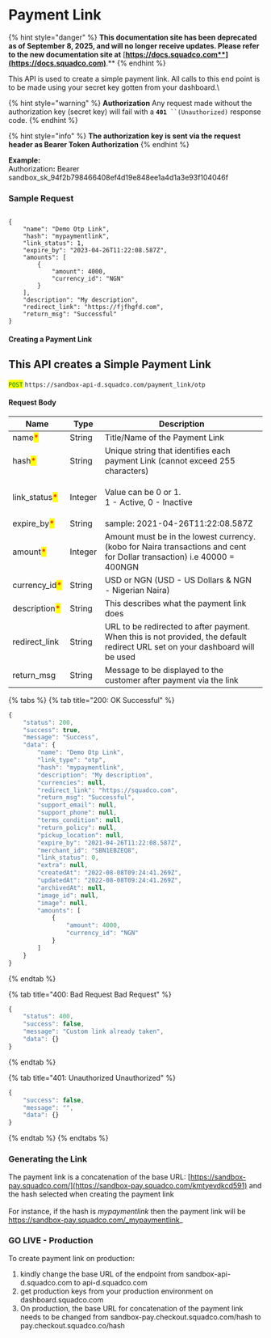 # Payment Link

{% hint style="danger" %}
**This documentation site has been deprecated as of September 8, 2025, and will no longer receive updates. Please refer to the new documentation site at** [**https://docs.squadco.com**](https://docs.squadco.com)**.**
{% endhint %}

This API is used to create a simple payment link. All calls to this end point is to be made using your secret key gotten from your dashboard.\


{% hint style="warning" %}
**Authorization** Any request made without the authorization key (secret key) will fail with a **`401`**` ``(Unauthorized)` response code.
{% endhint %}

{% hint style="info" %}
**The authorization key is sent via the request header as Bearer Token Authorization**
{% endhint %}

**Example:**\
Authorizatio&#x6E;**:** Bearer sandbox\_sk\_94f2b798466408ef4d19e848ee1a4d1a3e93f104046f

### Sample Request

```

{
    "name": "Demo Otp Link",
    "hash": "mypaymentlink",
    "link_status": 1,
    "expire_by": "2023-04-26T11:22:08.587Z",
    "amounts": [
        {
            "amount": 4000,
            "currency_id": "NGN"
        }
    ],
    "description": "My description",
    "redirect_link": "https://fjfhgfd.com",
    "return_msg": "Successful"
}
```

#### Creating a Payment Link

## This API creates a Simple Payment Link

<mark style="color:green;">`POST`</mark> `https://sandbox-api-d.squadco.com/payment_link/otp`

#### Request Body

| Name                                           | Type    | Description                                                                                                                   |
| ---------------------------------------------- | ------- | ----------------------------------------------------------------------------------------------------------------------------- |
| name<mark style="color:red;">\*</mark>         | String  | Title/Name of the Payment Link                                                                                                |
| hash<mark style="color:red;">\*</mark>         | String  | Unique string that identifies each payment Link (cannot exceed 255 characters)                                                |
| link\_status<mark style="color:red;">\*</mark> | Integer | <p>Value can be 0 or 1. <br>1 - Active, 0 - Inactive</p>                                                                      |
| expire\_by<mark style="color:red;">\*</mark>   | String  | sample: 2021-04-26T11:22:08.587Z                                                                                              |
| amount<mark style="color:red;">\*</mark>       | Integer | Amount must be in the lowest currency. (kobo for Naira transactions and cent for Dollar transaction) i.e 40000 = 400NGN       |
| currency\_id<mark style="color:red;">\*</mark> | String  | USD or NGN (USD - US Dollars & NGN - Nigerian Naira)                                                                          |
| description<mark style="color:red;">\*</mark>  | String  | This describes what the payment link does                                                                                     |
| redirect\_link                                 | String  | URL to be redirected to after payment. When this is not provided, the default redirect URL set on your dashboard will be used |
| return\_msg                                    | String  | Message to be displayed to the customer after payment via the link                                                            |

{% tabs %}
{% tab title="200: OK Successful" %}
```javascript
{
    "status": 200,
    "success": true,
    "message": "Success",
    "data": {
        "name": "Demo Otp Link",
        "link_type": "otp",
        "hash": "mypaymentlink",
        "description": "My description",
        "currencies": null,
        "redirect_link": "https://squadco.com",
        "return_msg": "Successful",
        "support_email": null,
        "support_phone": null,
        "terms_condition": null,
        "return_policy": null,
        "pickup_location": null,
        "expire_by": "2021-04-26T11:22:08.587Z",
        "merchant_id": "SBN1EBZEQ8",
        "link_status": 0,
        "extra": null,
        "createdAt": "2022-08-08T09:24:41.269Z",
        "updatedAt": "2022-08-08T09:24:41.269Z",
        "archivedAt": null,
        "image_id": null,
        "image": null,
        "amounts": [
            {
                "amount": 4000,
                "currency_id": "NGN"
            }
        ]
    }
}
```
{% endtab %}

{% tab title="400: Bad Request Bad Request" %}
```javascript
{
    "status": 400,
    "success": false,
    "message": "Custom link already taken",
    "data": {}
}
```
{% endtab %}

{% tab title="401: Unauthorized Unauthorized" %}
```javascript
{
    "success": false,
    "message": "",
    "data": {}
}
```
{% endtab %}
{% endtabs %}

### Generating the Link

The payment link is a concatenation of the base URL: [https://sandbox-pay.squadco.com/](https://sandbox-pay.squadco.com/kmtyevdkcd591) and the hash selected when creating the payment link\
\
For instance, if the hash is _mypaymentlink_ then the payment link will be https://sandbox-pay.squadco.com/_mypaymentlink_

### GO LIVE - Production

To create payment link on production:

1. &#x20;kindly change the base URL of the endpoint from sandbox-api-d.squadco.com to api-d.squadco.com
2. get production keys from your production environment on dashboard.squadco.com
3. On production, the base URL for concatenation of the payment link needs to be changed from sandbox-pay.checkout.squadco.com/hash to pay.checkout.squadco.co/hash

